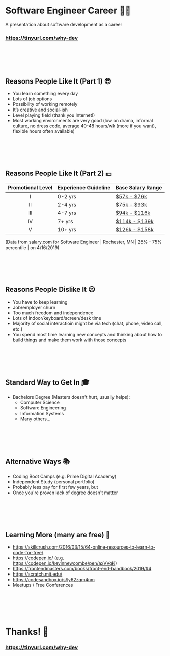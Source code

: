 <br/><br/><br/><br/>

# Software Engineer Career 👩‍💻
A presentation about software development as a career
### https://tinyurl.com/why-dev

<br/><br/><br/><br/>

## Reasons People Like It (Part 1) 😎
- You learn something every day
- Lots of job options
- Possibility of working remotely
- It’s creative and social-ish
- Level playing field (thank you Internet!)
- Most working environments are very good (low on drama, informal culture, no dress code, average 40-48 hours/wk (more if you want), flexible hours often available)

<br/><br/><br/><br/>

## Reasons People Like It (Part 2) 💵
| Promotional Level | Experience Guideline | Base Salary Range |
|:-----------------:|----------------------|-------------------|
| I   | 0-2 yrs | [$57k - $76k](https://swz.salary.com/SalaryWizard/Software-Engineer-I-Salary-Details-Rochester-MN.aspx)
| II  | 2-4 yrs | [$75k - $93k](https://swz.salary.com/SalaryWizard/Software-Engineer-II-Salary-Details-Rochester-MN.aspx)
| III | 4-7 yrs | [$94k - $116k](https://swz.salary.com/SalaryWizard/Software-Engineer-III-Salary-Details-Rochester-MN.aspx)
| IV  | 7+  yrs | [$114k - $139k](https://swz.salary.com/SalaryWizard/Software-Engineer-IV-Salary-Details-Rochester-MN.aspx)
| V   | 10+ yrs | [$126k - $158k](https://swz.salary.com/SalaryWizard/Software-Engineer-V-Salary-Details-Rochester-MN.aspx)

(Data from salary.com for Software Engineer | Rochester, MN | 25% - 75% percentile | on 4/16/2019)


<br/><br/><br/><br/>

## Reasons People Dislike It ☹️
- You have to keep learning
- Job/employer churn
- Too much freedom and independence
- Lots of indoor/keyboard/screen/desk time
- Majority of social interactioin might be via tech (chat, phone, video call, etc.)
- You spend most time learning new concepts and thinking about how to build things and make them work with those concepts

<br/><br/><br/><br/>

## Standard Way to Get In 🎓
- Bachelors Degree (Masters doesn't hurt, usually helps):
  - Computer Science
  - Software Engineering
  - Information Systems
  - Many others...

<br/><br/><br/><br/>

## Alternative Ways 📚
- Coding Boot Camps (e.g. Prime Digital Academy)
- Independent Study (personal portfolio)
- Probably less pay for first few years, but
- Once you're proven lack of degree doesn't matter

<br/><br/><br/><br/>

## Learning More (many are free) 🚀
- https://skillcrush.com/2016/03/15/64-online-resources-to-learn-to-code-for-free/
- https://codepen.io/ (e.g. https://codepen.io/kevinnewcombe/pen/axVVqK)
- https://frontendmasters.com/books/front-end-handbook/2019/#4
- https://scratch.mit.edu/
- https://codesandbox.io/s/ly62zqm4nm
- Meetups / Free Conferences

<br/><br/><br/><br/>

# Thanks! 👋
### https://tinyurl.com/why-dev

<br/><br/><br/><br/>
